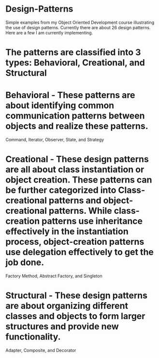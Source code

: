 # Design-Patterns
Simple examples from my Object Oriented Development course illustrating the use of design patterns. Currently there are about 26 design patterns. Here are a few I am currently implementing.

# The patterns are classified into 3 types: Behavioral, Creational, and Structural

# Behavioral - These patterns are about identifying common communication patterns between objects and realize these patterns.
Command, Iterator, Observer, State, and Strategy

# Creational - These design patterns are all about class instantiation or object creation. These patterns can be further categorized into Class-creational patterns and object-creational patterns. While class-creation patterns use inheritance effectively in the instantiation process, object-creation patterns use delegation effectively to get the job done.

Factory Method, Abstract Factory, and Singleton

# Structural - These design patterns are about organizing different classes and objects to form larger structures and provide new functionality.

Adapter, Composite, and Decorator
